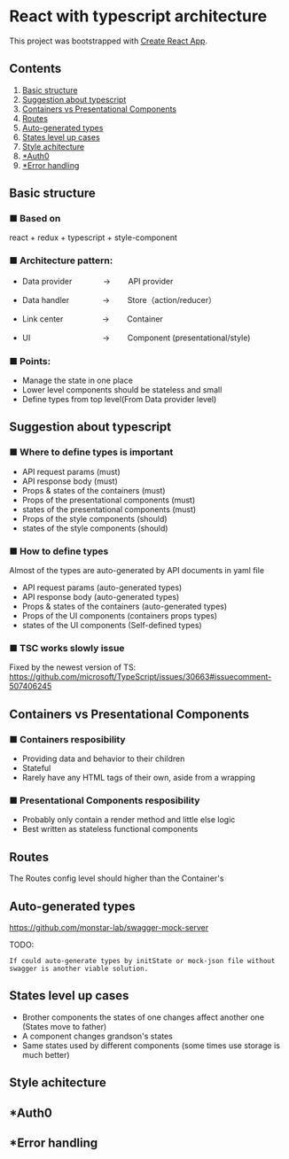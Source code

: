 # React with typescript architecture

This project was bootstrapped with [Create React App](https://github.com/facebook/create-react-app).

## Contents
  
  1. [Basic structure](#structure)
  2. [Suggestion about typescript](#typescript)
  3. [Containers vs Presentational Components](#containersComponents)
  4. [Routes](#routes)
  5. [Auto-generated types](#autoGenerated)
  6. [States level up cases](#reduxCases)
  7. [Style achitecture](#style)
  8. [*Auth0](#auth0)
  9. [*Error handling](#errorHandling)

<a name="structure"></a>

## Basic structure

### ■ Based on 

react + redux + typescript + style-component 

### ■ Architecture pattern:

- Data provider　　　　→ 　　API provider
  
- Data handler　　 　　→ 　　Store（action/reducer）
- Link center　　　　　→ 　　Container
- UI　　　　　　 　　　→ 　　Component (presentational/style)

### ■ Points: 

- Manage the state in one place
- Lower level components should be stateless and small
- Define types from top level(From Data provider level)

<a name="typescript"></a>

## Suggestion about typescript

### ■ Where to define types is important

- API request params (must)
- API response body (must)
- Props & states of the containers (must)
- Props of the presentational components (must)
- states of the presentational components (must)
- Props of the style components (should)
- states of the style components (should)

### ■ How to define types
Almost of the types are auto-generated by API documents in yaml file 

- API request params (auto-generated types)
- API response body (auto-generated types)
- Props & states of the containers (auto-generated types)
- Props of the UI components (containers props types)
- states of the UI components (Self-defined types)

### ■ TSC works slowly issue

Fixed by the newest version of TS:
https://github.com/microsoft/TypeScript/issues/30663#issuecomment-507406245


<a name="containersComponents"></a>

## Containers vs Presentational Components

### ■ Containers resposibility

- Providing data and behavior to their children 
- Stateful
- Rarely have any HTML tags of their own, aside from a wrapping <div> 

### ■ Presentational Components resposibility

- Probably only contain a render method and little else logic
- Best written as stateless functional components

<a name="routes"></a>

## Routes 

The Routes config level should  higher  than the Container's

<a name="autoGenerated"></a>

## Auto-generated types

https://github.com/monstar-lab/swagger-mock-server

TODO:
```
If could auto-generate types by initState or mock-json file without swagger is another viable solution.
```

<a name="reduxCases"></a>

## States level up cases
 
- Brother components the states of one changes affect another one (States move to father)
- A component changes grandson's states
- Same states used by different  components (some times use storage is much better)

<a name="style"></a>

## Style achitecture

<a name="auth0"></a>

## *Auth0

<a name="errorHandling"></a>

## *Error handling



